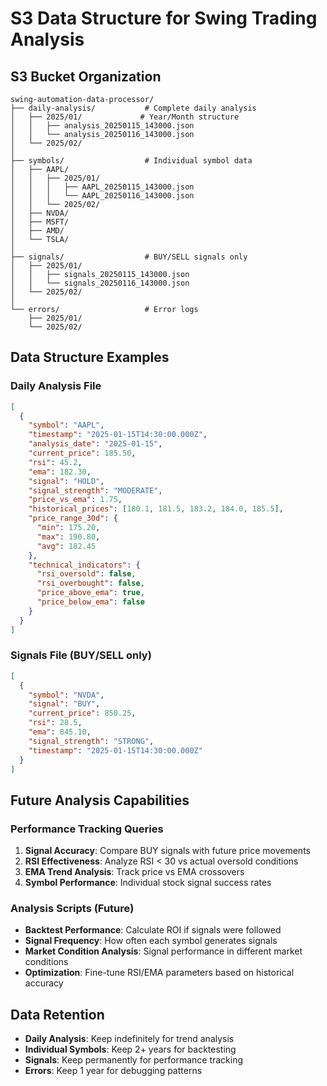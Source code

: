 # S3 Data Structure for Swing Trading Analysis

## S3 Bucket Organization

```
swing-automation-data-processor/
├── daily-analysis/           # Complete daily analysis
│   ├── 2025/01/             # Year/Month structure
│   │   ├── analysis_20250115_143000.json
│   │   └── analysis_20250116_143000.json
│   └── 2025/02/
│
├── symbols/                  # Individual symbol data
│   ├── AAPL/
│   │   ├── 2025/01/
│   │   │   ├── AAPL_20250115_143000.json
│   │   │   └── AAPL_20250116_143000.json
│   │   └── 2025/02/
│   ├── NVDA/
│   ├── MSFT/
│   ├── AMD/
│   └── TSLA/
│
├── signals/                  # BUY/SELL signals only
│   ├── 2025/01/
│   │   ├── signals_20250115_143000.json
│   │   └── signals_20250116_143000.json
│   └── 2025/02/
│
└── errors/                   # Error logs
    ├── 2025/01/
    └── 2025/02/
```

## Data Structure Examples

### Daily Analysis File
```json
[
  {
    "symbol": "AAPL",
    "timestamp": "2025-01-15T14:30:00.000Z",
    "analysis_date": "2025-01-15",
    "current_price": 185.50,
    "rsi": 45.2,
    "ema": 182.30,
    "signal": "HOLD",
    "signal_strength": "MODERATE",
    "price_vs_ema": 1.75,
    "historical_prices": [180.1, 181.5, 183.2, 184.0, 185.5],
    "price_range_30d": {
      "min": 175.20,
      "max": 190.80,
      "avg": 182.45
    },
    "technical_indicators": {
      "rsi_oversold": false,
      "rsi_overbought": false,
      "price_above_ema": true,
      "price_below_ema": false
    }
  }
]
```

### Signals File (BUY/SELL only)
```json
[
  {
    "symbol": "NVDA",
    "signal": "BUY",
    "current_price": 850.25,
    "rsi": 28.5,
    "ema": 845.10,
    "signal_strength": "STRONG",
    "timestamp": "2025-01-15T14:30:00.000Z"
  }
]
```

## Future Analysis Capabilities

### Performance Tracking Queries
1. **Signal Accuracy**: Compare BUY signals with future price movements
2. **RSI Effectiveness**: Analyze RSI < 30 vs actual oversold conditions
3. **EMA Trend Analysis**: Track price vs EMA crossovers
4. **Symbol Performance**: Individual stock signal success rates

### Analysis Scripts (Future)
- **Backtest Performance**: Calculate ROI if signals were followed
- **Signal Frequency**: How often each symbol generates signals
- **Market Condition Analysis**: Signal performance in different market conditions
- **Optimization**: Fine-tune RSI/EMA parameters based on historical accuracy

## Data Retention
- **Daily Analysis**: Keep indefinitely for trend analysis
- **Individual Symbols**: Keep 2+ years for backtesting
- **Signals**: Keep permanently for performance tracking
- **Errors**: Keep 1 year for debugging patterns
